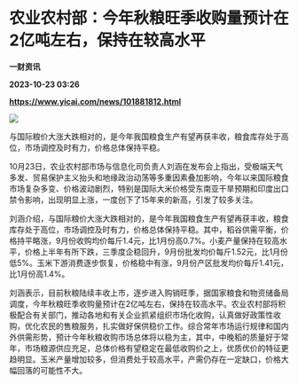 # 农业农村部：今年秋粮旺季收购量预计在2亿吨左右，保持在较高水平
**一财资讯**

**2023-10-23 03:26**

**https://www.yicai.com/news/101881812.html**

![](https://imgcdn.yicai.com/uppics/slides/2023/10/a591bab542d1442811b80f0297af1671.jpg)

与国际粮价大涨大跌相对的，是今年我国粮食生产有望再获丰收，粮食库存处于高位，市场调控及时有力，价格总体保持平稳。

10月23日，农业农村部市场与信息化司负责人刘涵在发布会上指出，受极端天气多发、贸易保护主义抬头和地缘政治动荡等多重因素叠加影响，今年以来国际粮食市场复杂多变、价格波动剧烈，特别是国际大米价格受东南亚干旱预期和印度出口禁令影响，出现明显上涨，一度创下了15年来的新高，引发了较多关注。

刘涵介绍，与国际粮价大涨大跌相对的，是今年我国粮食生产有望再获丰收，粮食库存处于高位，市场调控及时有力，价格总体保持平稳。其中，稻谷供需平衡，价格持平略涨，9月份收购均价每斤1.4元，比1月份高0.7%。小麦产量保持在较高水平，价格上半年有所下跌，三季度企稳回升，9月份批发均价每斤1.52元，比1月份低5%。玉米下游消费逐步恢复，价格稳中有涨，9月份产区批发均价每斤1.41元，比1月份高1.4%。

刘涵表示，目前秋粮陆续丰收上市，逐步进入购销旺季，据国家粮食和物资储备局调度，今年秋粮旺季收购量预计在2亿吨左右，保持在较高水平。农业农村部将积极配合有关部门，推动各地和有关企业抓紧组织市场化收购，认真做好政策性收购，优化农民的售粮服务，扎实做好保供稳价工作。综合常年市场运行规律和国内外供需形势，预计今年秋粮收购市场总体将以稳为主，其中，中晚稻的质量好于常年，市场粮源供应充足，总体价格有望稳定在最低收购价之上，优质优价的特征更趋明显。玉米产量增加较多，但消费处于较高水平，产需仍存在一定缺口，价格大幅回落的可能性不大。